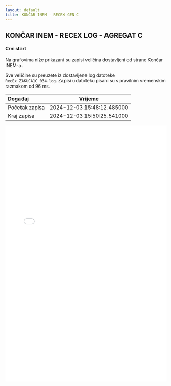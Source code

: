```yaml
---
layout: default
title: KONČAR INEM - RECEX GEN C
---
```


## KONČAR INEM - RECEX LOG - AGREGAT C

#### Crni start

Na grafovima niže prikazani su zapisi veličina dostavljeni od strane Končar INEM-a. 

Sve veličine su preuzete iz dostavljene log datoteke `RecEx_ZAKUCA1C_034.log`.
Zapisi u datoteku pisani su s pravilnim vremenskim razmakom od 96 ms.

| Događaj        |      Vrijeme                |
| :------------  | :-------------------------: |
| Početak zapisa | 2024-12-03 15:48:12.485000  |
| Kraj zapisa    | 2024-12-03 15:50:25.541000  |
                               

<div class="wide-graph">
    <iframe src="{{ site.baseurl }}/uzbuda/cs/recex-zakuca1c-034.html" width="100%" height="800px" frameborder="0"></iframe>
</div>